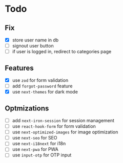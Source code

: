 # Todo

## Fix

- [x] store user name in db
- [ ] signout user button
- [ ] if user is logged in, redirect to categories page

## Features

- [x] use `zod` for form validation
- [ ] add `forgot-password` feature
- [x] use `next-themes` for dark mode

## Optmizations

- [ ] add `next-iron-session` for session management
- [ ] use `react-hook-form` for form validation
- [ ] use `next-optimized-images` for image optimization
- [ ] use `next-seo` for SEO
- [ ] use `next-i18next` for i18n
- [ ] use `next-pwa` for PWA
- [ ] use `input-otp` for OTP input
